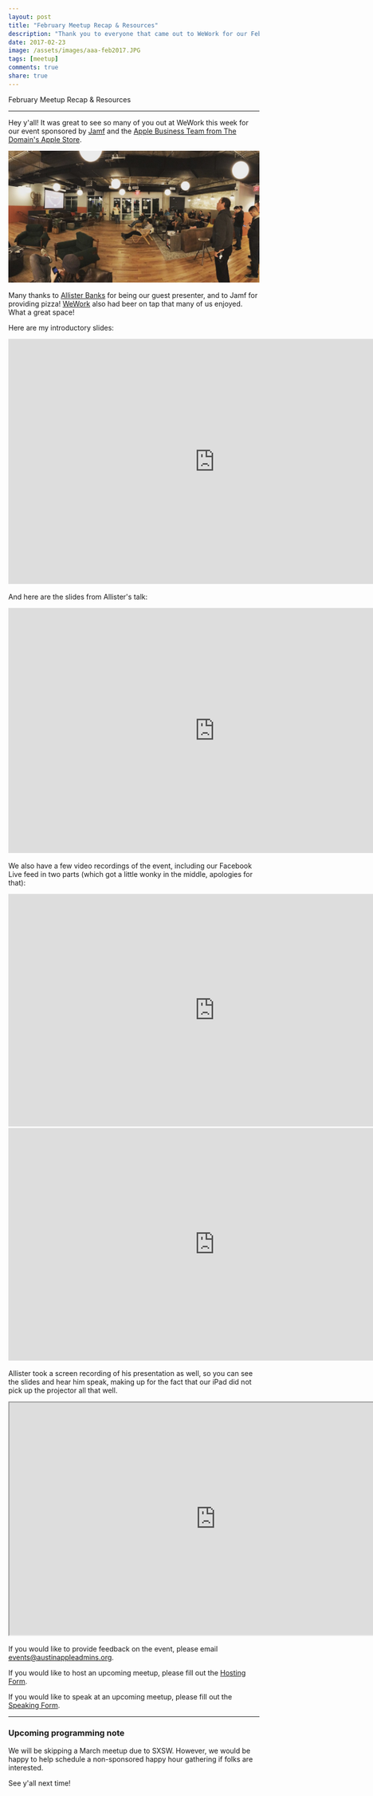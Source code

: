 ```yaml
---
layout: post
title: "February Meetup Recap & Resources"
description: "Thank you to everyone that came out to WeWork for our February Meetup! Here are the resources from the event."
date: 2017-02-23
image: /assets/images/aaa-feb2017.JPG
tags: [meetup]
comments: true
share: true
---
```


February Meetup Recap & Resources

--- 

Hey y'all! It was great to see so many of you out at WeWork this week for our event sponsored by [Jamf](https://jamf.com) and the [Apple Business Team from The Domain's Apple Store](http://www.apple.com/retail/thedomain/).


![Austin Apple Admins February 2017 WeWork](/assets/images/aaa-feb2017.JPG)


Many thanks to [Allister Banks](http://www.aru-b.com/) for being our guest presenter, and to Jamf for providing pizza! [WeWork](https://www.wework.com/buildings/domain--austin--TX) also had beer on tap that many of us enjoyed. What a great space!

Here are my introductory slides:

<iframe src="https://docs.google.com/presentation/d/1ik-ojFcx9qeH7XEZWpLEg4IpcC4p8WkLxTBvEewLD2Q/embed?start=false&loop=false&delayms=3000" frameborder="0" width="828" height="491" allowfullscreen="true" mozallowfullscreen="true" webkitallowfullscreen="true"></iframe>


And here are the slides from Allister's talk:

<iframe src="https://docs.google.com/presentation/d/1wphlf5G-ZcJtQ98EDploJAxJZkottktKOtB-V4yME_A/embed?start=false&loop=false&delayms=3000" frameborder="0" width="828" height="491" allowfullscreen="true" mozallowfullscreen="true" webkitallowfullscreen="true"></iframe>


We also have a few video recordings of the event, including our Facebook Live feed in two parts &#40;which got a little wonky in the middle, apologies for that&#41;:

<iframe src="https://www.facebook.com/plugins/video.php?href=https%3A%2F%2Fwww.facebook.com%2Faustinappleadmins%2Fvideos%2F1277170382363630%2F&show_text=0&width=560" width="828" height="466" style="border:none;overflow:hidden" scrolling="no" frameborder="0" allowTransparency="true" allowFullScreen="true"></iframe>


<iframe src="https://www.facebook.com/plugins/video.php?href=https%3A%2F%2Fwww.facebook.com%2Faustinappleadmins%2Fvideos%2F1277204125693589%2F&show_text=0&width=560" width="828" height="466" style="border:none;overflow:hidden" scrolling="no" frameborder="0" allowTransparency="true" allowFullScreen="true"></iframe>


Allister took a screen recording of his presentation as well, so you can see the slides and hear him speak, making up for the fact that our iPad did not pick up the projector all that well.


<iframe src="https://drive.google.com/file/d/0B9YF2rXikRlDZG5JcVdzTGNDdHM/preview" width="828" height="466"></iframe>


If you would like to provide feedback on the event, please email [events@austinappleadmins.org](mailto:events@austinappleadmins.org).

If you would like to host an upcoming meetup, please fill out the [Hosting Form](https://goo.gl/forms/cKaOxNaMgm0N8M4c2).

If you would like to speak at an upcoming meetup, please fill out the [Speaking Form](https://goo.gl/forms/SlplkdmkkyKpG7982).

---

### Upcoming programming note 

We will be skipping a March meetup due to SXSW. However, we would be happy to help schedule a non-sponsored happy hour gathering if folks are interested. 

See y'all next time!